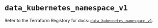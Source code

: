 # `data_kubernetes_namespace_v1`

Refer to the Terraform Registory for docs: [`data_kubernetes_namespace_v1`](https://registry.terraform.io/providers/hashicorp/kubernetes/2.23.0/docs/data-sources/namespace_v1).

